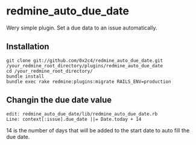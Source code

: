 # redmine_auto_due_date
Wery simple plugin. 
Set a due data to an issue automatically. 

## Installation
	git clone git://github.com/0x2c4/redmine_auto_due_date.git /your_redmine_root_directory/plugins/redmine_auto_due_date
	cd /your_redmine_root_directory/
	bundle install
	bundle exec rake redmine:plugins:migrate RAILS_ENV=production

## Changin the due date value
	edit: redmine_auto_due_date/lib/redmine_auto_due_date.rb
	Line: context[:issue].due_date ||= Date.today + 14
14 is the number of days that will be added to the start date to auto fill the due date.
